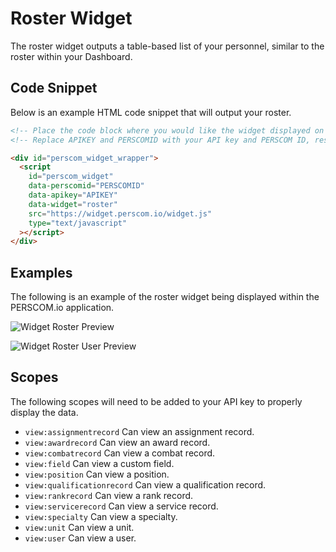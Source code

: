 # Roster Widget

The roster widget outputs a table-based list of your personnel, similar to the roster within your Dashboard.

## Code Snippet

Below is an example HTML code snippet that will output your roster.

```html
<!-- Place the code block where you would like the widget displayed on your website. !-->
<!-- Replace APIKEY and PERSCOMID with your API key and PERSCOM ID, respectively. !-->

<div id="perscom_widget_wrapper">
  <script
    id="perscom_widget"
    data-perscomid="PERSCOMID"
    data-apikey="APIKEY"
    data-widget="roster"
    src="https://widget.perscom.io/widget.js"
    type="text/javascript"
  ></script>
</div>
```

## Examples

The following is an example of the roster widget being displayed within the PERSCOM.io application.

![Widget Roster Preview](https://perscom-cdn.s3.amazonaws.com/images/roster-preview-1.png)

![Widget Roster User Preview](https://perscom-cdn.s3.amazonaws.com/images/roster-preview-2.png)

## Scopes

The following scopes will need to be added to your API key to properly display the data.

- `view:assignmentrecord` Can view an assignment record.
- `view:awardrecord` Can view an award record.
- `view:combatrecord` Can view a combat record.
- `view:field` Can view a custom field.
- `view:position` Can view a position.
- `view:qualificationrecord` Can view a qualification record.
- `view:rankrecord` Can view a rank record.
- `view:servicerecord` Can view a service record.
- `view:specialty` Can view a specialty.
- `view:unit` Can view a unit.
- `view:user` Can view a user.
